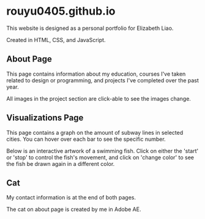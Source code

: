 # rouyu0405.github.io


This website is designed as a personal portfolio for Elizabeth Liao.

Created in HTML, CSS, and JavaScript.


## About Page


This page contains information about my education, courses I've taken related to design or programming, and projects I've completed over the past year.

All images in the project section are click-able to see the images change.


## Visualizations Page

This page contains a graph on the amount of subway lines in selected cities. You can hover over each bar to see the specific number.

Below is an interactive artwork of a swimming fish. Click on either the 'start' or 'stop' to control the fish's movement, and click on 'change color' to see the fish be drawn again in a different color.

## Cat
My contact information is at the end of both pages.

The cat on about page is created by me in Adobe AE.
